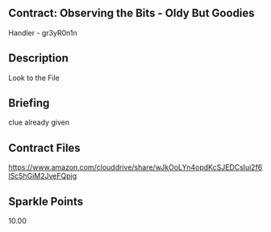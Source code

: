 ## Contract: Observing the Bits - Oldy But Goodies
Handler - gr3yR0n1n

## Description
Look to the File

## Briefing
clue already given

## Contract Files
https://www.amazon.com/clouddrive/share/wJkOoLYn4opdKcSJEDCslui2f6lSc5hGiM2JveFQpjg

## Sparkle Points
10.00
